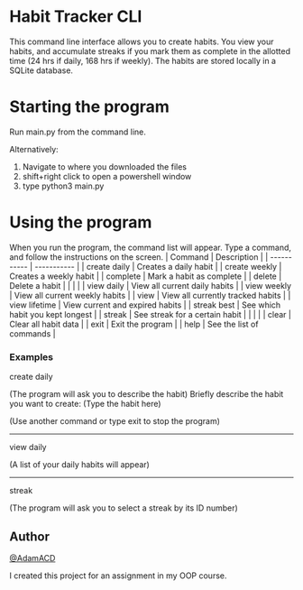 # Habit Tracker CLI
This command line interface allows you to create habits. You view your habits, and accumulate streaks if you mark them as complete in the allotted time (24 hrs if daily, 168 hrs if weekly). The habits are stored locally in a SQLite database.

# Starting the program
Run main.py from the command line.

Alternatively:
1. Navigate to where you downloaded the files
2. shift+right click to open a powershell window
3. type python3 main.py

# Using the program
When you run the program, the command list will appear. Type a command, and follow the instructions on the screen.
| Command | Description |
| ----------- | ----------- |
| create daily | Creates a daily habit |
| create weekly | Creates a weekly habit |
| complete | Mark a habit as complete |
| delete | Delete a habit |
| | |
| view daily | View all current daily habits |
| view weekly | View all current weekly habits |
| view | View all currently tracked habits |
| view lifetime | View current and expired habits |
| streak best | See which habit you kept longest |
| streak | See streak for a certain habit |
| | |
| clear | Clear all habit data |
| exit | Exit the program |
| help | See the list of commands |

### Examples

create daily

(The program will ask you to describe the habit) Briefly describe the habit you want to create: (Type the habit here)

(Use another command or type exit to stop the program)

---

view daily

(A list of your daily habits will appear)

---

streak

(The program will ask you to select a streak by its ID number)

## Author
[@AdamACD](https://github.com/adamacd)

I created this project for an assignment in my OOP course.
